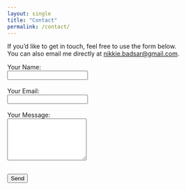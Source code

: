 ```yaml
---
layout: single
title: "Contact"
permalink: /contact/
---
```


If you’d like to get in touch, feel free to use the form below.  
You can also email me directly at [nikkie.badsar@gmail.com](mailto:nikkie.badsar@gmail.com).

<form action="https://formspree.io/f/maneaezj" method="POST">
  <label>
    Your Name:<br>
    <input type="text" name="name" required>
  </label><br><br>
  
  <label>
    Your Email:<br>
    <input type="email" name="_replyto" required>
  </label><br><br>

  <label>
    Your Message:<br>
    <textarea name="message" rows="6" required></textarea>
  </label><br><br>

  <button type="submit">Send</button>
</form>
